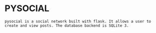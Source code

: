 # PYSOCIAL

```pysocial is a social network built with flask. It allows a user to create and view posts. The database backend is SQLite 3.```
